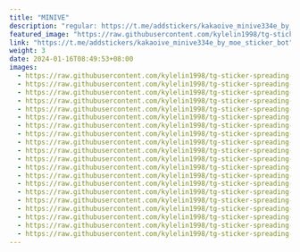```yaml
---
title: "MINIVE"
description: "regular: https://t.me/addstickers/kakaoive_minive334e_by_moe_sticker_bot"
featured_image: "https://raw.githubusercontent.com/kylelin1998/tg-sticker-spreading-worldwide-images/main/img/6c9a8ea1-6c82-4e5c-ac8a-6567897029f3.jpg"
link: "https://t.me/addstickers/kakaoive_minive334e_by_moe_sticker_bot"
weight: 3
date: 2024-01-16T08:49:53+08:00
images:
  - https://raw.githubusercontent.com/kylelin1998/tg-sticker-spreading-worldwide-images/main/img/6c9a8ea1-6c82-4e5c-ac8a-6567897029f3.jpg
  - https://raw.githubusercontent.com/kylelin1998/tg-sticker-spreading-worldwide-images/main/img/711f8cf7-cbeb-4a79-882b-80f36245d413.jpg
  - https://raw.githubusercontent.com/kylelin1998/tg-sticker-spreading-worldwide-images/main/img/0dc795b9-dd4c-42ef-b2a5-01518666e3fb.jpg
  - https://raw.githubusercontent.com/kylelin1998/tg-sticker-spreading-worldwide-images/main/img/3d08d15d-109b-46aa-91b2-2a67b8dcb66c.jpg
  - https://raw.githubusercontent.com/kylelin1998/tg-sticker-spreading-worldwide-images/main/img/9063b745-cbf5-492c-981c-ce630c9fb7ff.jpg
  - https://raw.githubusercontent.com/kylelin1998/tg-sticker-spreading-worldwide-images/main/img/e5807c58-9cfe-46f7-9a41-5da4b6511a9f.jpg
  - https://raw.githubusercontent.com/kylelin1998/tg-sticker-spreading-worldwide-images/main/img/9cd38287-b5f6-40f0-bde7-2ed814e22bc5.jpg
  - https://raw.githubusercontent.com/kylelin1998/tg-sticker-spreading-worldwide-images/main/img/c0e50e7a-25a0-4f0e-808f-b9417c5fe205.jpg
  - https://raw.githubusercontent.com/kylelin1998/tg-sticker-spreading-worldwide-images/main/img/89d68369-090d-4601-8e11-883c629f0fe5.jpg
  - https://raw.githubusercontent.com/kylelin1998/tg-sticker-spreading-worldwide-images/main/img/295e2abe-2440-4c48-b401-351273375347.jpg
  - https://raw.githubusercontent.com/kylelin1998/tg-sticker-spreading-worldwide-images/main/img/a7a17f5b-ed6a-4883-a9f1-8995a6aa83e9.jpg
  - https://raw.githubusercontent.com/kylelin1998/tg-sticker-spreading-worldwide-images/main/img/07345cba-d29d-4cd6-842e-02d7519ea9a5.jpg
  - https://raw.githubusercontent.com/kylelin1998/tg-sticker-spreading-worldwide-images/main/img/71b5e5c5-8a34-4c3b-a333-cbf588b18900.jpg
  - https://raw.githubusercontent.com/kylelin1998/tg-sticker-spreading-worldwide-images/main/img/ad971e8d-367b-4373-852b-022abbab7c89.jpg
  - https://raw.githubusercontent.com/kylelin1998/tg-sticker-spreading-worldwide-images/main/img/02699712-5017-46de-800f-d591dc27f088.jpg
  - https://raw.githubusercontent.com/kylelin1998/tg-sticker-spreading-worldwide-images/main/img/d1174c3a-e52e-42ec-9c2e-569996d09aad.jpg
  - https://raw.githubusercontent.com/kylelin1998/tg-sticker-spreading-worldwide-images/main/img/d9abd316-a84d-4984-8729-68e32a11e20c.jpg
  - https://raw.githubusercontent.com/kylelin1998/tg-sticker-spreading-worldwide-images/main/img/eebd3ace-6486-42c8-b0b1-0d881952b5a7.jpg
  - https://raw.githubusercontent.com/kylelin1998/tg-sticker-spreading-worldwide-images/main/img/cec2d191-90c2-4018-85af-3b5300424564.jpg
  - https://raw.githubusercontent.com/kylelin1998/tg-sticker-spreading-worldwide-images/main/img/eb5a103b-1139-4ce4-8939-8e4d814772c5.jpg
---
```

